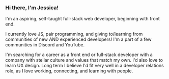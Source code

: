 ### Hi there, I'm Jessica! 

I'm an aspiring, self-taught full-stack web developer, beginning with front end. 

I currently love JS, pair programming, and giving to/learning from communities of new AND experienced developers! I'm a part of a few communities in Discord and YouTube.

I'm searching for a career as a front end or full-stack developer with a company with stellar culture and values that match my own. I'd also love to learn UX design. Long term I believe I'd fit very well in a developer relations role, as I love working, connecting, and learning with people.
